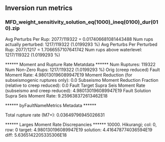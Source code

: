## Inversion run metrics

### MFD_weight_sensitivity_solution_eq(1000)_ineq(0100)_dur(010).zip


Avg Perturbs Per Rup: 2077/119322 = 0.017406681081443488
Num rups actually perturbed: 1217/119322 (1.0199293 %)
Avg Perturbs Per Perturbed Rup: 2077/1217 = 1.7066557107641742
Num rups above waterlevel: 1217/119322 (1.0199293 %)


****** Moment and Rupture Rate Metatdata ******
Num Ruptures: 119322
Num Non-Zero Rups: 1217/119322 (1.0199293 %)
Orig (creep reduced) Fault Moment Rate: 4.980130196089947E19
Moment Reduction (for subseismogenic ruptures only): 0.0
Subseismo Moment Reduction Fraction (relative to creep reduced): 0.0
Fault Target Supra Seis Moment Rate (subseismo and creep reduced): 4.980130196089947E19
Fault Solution Supra Seis Moment Rate: 9.259638372613462E18


****** byFaultNameMetrics Metadata ******

Total rupture rate (M7+): 0.03649796945026631


****** Larges Moment Rate Discrepancies ******
10000. Hikurangi; col: 0, row: 0	target: 4.980130196089947E19	solution: 4.416478774036594E19	diff: 5.6365142205335306E18
